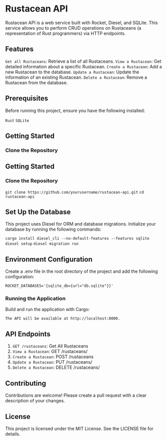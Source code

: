 # Rustacean API
Rustacean API is a web service built with Rocket, Diesel, and SQLite. This service allows you to perform CRUD operations on Rustaceans (a representation of Rust programmers) via HTTP endpoints.

## Features
`Get all Rustaceans`: Retrieve a list of all Rustaceans.
`View a Rustacean`: Get detailed information about a specific Rustacean.
`Create a Rustacean`: Add a new Rustacean to the database.
`Update a Rustacean`: Update the information of an existing Rustacean.
`Delete a Rustacean`: Remove a Rustacean from the database.

## Prerequisites
Before running this project, ensure you have the following installed:

`Rust`
`SQLite`

## Getting Started
### Clone the Repository

## Getting Started
### Clone the Repository

`git clone https://github.com/yourusername/rustacean-api.git`
`cd rustacean-api`

## Set Up the Database
This project uses Diesel for ORM and database migrations. Initialize your database by running the following commands:

`cargo install diesel_cli --no-default-features --features sqlite`
`diesel setup`
`diesel migration run`

## Environment Configuration
Create a .env file in the root directory of the project and add the following configuration:

`ROCKET_DATABASES='{sqlite_db={url="db.sqlite"}}'`

### Running the Application
Build and run the application with Cargo:

`The API will be available at http://localhost:8000.`

## API Endpoints
1. `GET /rustaceans`: Get All Rustaceans
2. `View a Rustacean`: GET /rustaceans/<id>
3. `Create a Rustacean`: POST /rustaceans
4. `Update a Rustacean`: PUT /rustaceans/<id>
5. `Delete a Rustacean`: DELETE /rustaceans/<id>


## Contributing
Contributions are welcome! Please create a pull request with a clear description of your changes.

## License
This project is licensed under the MIT License. See the LICENSE file for details.

